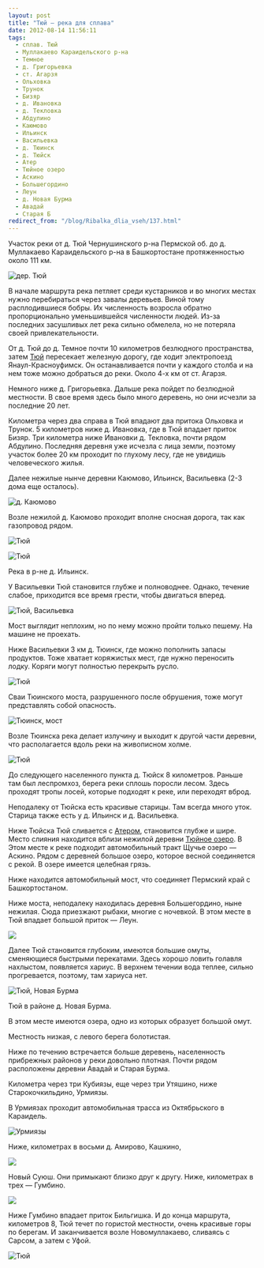 ```yaml
---
layout: post
title: "Тюй — река для сплава"
date: 2012-08-14 11:56:11
tags:
  - сплав. Тюй
  - Муллакаево Караидельского р-на
  - Темное
  - д. Григорьевка
  - ст. Агарзя
  - Ольховка
  - Трунок
  - Бизяр
  - д. Ивановка
  - д. Текловка
  - Абдулино
  - Каюмово
  - Ильинск
  - Васильевка
  - д. Тюинск
  - д. Тюйск
  - Атер
  - Тюйное озеро
  - Аскино
  - Большегордино
  - Леун
  - д. Новая Бурма
  - Авадай
  - Старая Б
redirect_from: "/blog/Ribalka_dlia_vseh/137.html"
---
```

Участок реки от д. Тюй Чернушинского р-на Пермской об. до д. Муллакаево
Караидельского р-на в Башкортостане протяженностью около 111 км.

![дер.
Тюй](http://fishingguru.ru/uploads/images/00/00/01/2012/08/14/2701c7.jpg)

В начале маршрута река петляет среди кустарников и во многих местах
нужно перебираться через завалы деревьев. Виной тому расплодившиеся
бобры. Их численность возросла обратно пропорционально уменьшившейся
численности людей. Из-за последних засушливых лет река сильно обмелела,
но не потеряла своей привлекательности.

От д. Тюй до д. Темное почти 10 километров безлюдного пространства,
затем [Тюй][1] пересекает железную дорогу, где ходит электропоезд
Янаул-Красноуфимск. Он останавливается почти у каждого столба и на
нем тоже можно добраться до реки. Около 4-х км от ст. Агарзя.

Немного ниже д. Григорьевка. Дальше река пойдет по безлюдной местности.
В свое время здесь было много деревень, но они исчезли за последние 20
лет.

Километра через два справа в Тюй впадают два притока Ольховка и Трунок.
5 километров ниже д. Ивановка, где в Тюй впадает приток Бизяр. Три
километра ниже Ивановки д. Текловка, почти рядом Абдулино. Последняя
деревня уже исчезла с лица земли, поэтому участок более 20 км проходит
по глухому лесу, где не увидишь человеческого жилья.

Далее нежилые нынче деревни Каюмово, Ильинск, Васильевка (2-3 дома еще
осталось).

![д.
Каюмово](http://fishingguru.ru/uploads/images/00/00/01/2012/08/14/1df365.jpg)

Возле нежилой д. Каюмово проходит вполне сносная дорога, так как
газопровод рядом.

![Тюй](http://fishingguru.ru/uploads/images/00/00/01/2012/08/14/1e3231.jpg)

![Тюй](http://fishingguru.ru/uploads/images/00/00/01/2012/08/14/9ee522.jpg)

Река в р-не д. Ильинск.

У Васильевки Тюй становится глубже и полноводнее. Однако, течение
слабое, приходится все время грести, чтобы двигаться вперед.

![Тюй,
Васильевка](http://fishingguru.ru/uploads/images/00/00/01/2012/08/14/60ab4f.jpg)

Мост выглядит неплохим, но по нему можно пройти только пешему. На машине
не проехать.

Ниже Васильевки 3 км д. Тюинск, где можно пополнить запасы продуктов.
Тоже хватает коряжистых мест, где нужно переносить лодку. Коряги могут
полностью перекрыть русло.

![Тюй](http://fishingguru.ru/uploads/images/00/00/01/2012/08/14/bfdf56.jpg)

Сваи Тюинского моста, разрушенного после обрушения, тоже могут
представлять собой опасность.

![Тюинск,
мост](http://fishingguru.ru/uploads/images/00/00/01/2012/08/14/04ac6c.jpg)

Возле Тюинска река делает излучину и выходит к другой части деревни, что
располагается вдоль реки на живописном холме.

![Тюй](http://fishingguru.ru/uploads/images/00/00/01/2012/08/14/c85a33.jpg)

До следующего населенного пункта д. Тюйск 8 километров. Раньше там был
леспромхоз, берега реки сплошь поросли лесом. Здесь проходят тропы
лосей, которые подходят к реке, или переходят вброд.

Неподалеку от Тюйска есть красивые старицы. Там всегда много уток.
Старица также есть у д. Ильинск и д. Васильевка.

Ниже Тюйска Тюй сливается с [Атером][2], становится глубже и шире.
Место слияния находится вблизи нежилой деревни [Тюйное озеро][3].
В Этом месте к реке подходит автомобильный тракт Щучье озеро — Аскино.
Рядом с деревней большое озеро, которое весной соединяется с рекой.
В озере имеется целебная грязь.

Ниже находится автомобильный мост, что соединяет Пермский край с
Башкортостаном.

Ниже моста, неподалеку находилась деревня Большегордино, ныне нежилая.
Сюда приезжают рыбаки, многие с ночевкой. В этом месте в Тюй впадает
большой приток — Леун.

![](http://fishingguru.ru/uploads/images/00/00/01/2013/02/21/f9e253.jpg)

Далее Тюй становится глубоким, имеются большие омуты, сменяющиеся
быстрыми перекатами. Здесь хорошо ловить голавля нахлыстом, появляется
хариус. В верхнем течении вода теплее, сильно прогревается, поэтому, там
хариуса нет.

![Тюй, Новая
Бурма](http://fishingguru.ru/uploads/images/00/00/01/2012/08/14/e2fb88.jpg)

Тюй в районе д. Новая Бурма.

В этом месте имеются озера, одно из которых образует большой омут.

Местность низкая, с левого берега болотистая.

Ниже по течению встречается больше деревень, населенность прибрежных
районов у реки довольно плотная. Почти рядом расположены деревни Авадай
и Старая Бурма.

Километра через три Кубиязы, еще через три Утяшино, ниже
Старокочкильдино, Урмиязы.

В Урмиязах проходит автомобильная трасса из Октябрьского в Караидель.

![Урмиязы](http://fishingguru.ru/uploads/images/00/00/01/2012/08/14/8cf005.jpg)

Ниже, километрах в восьми д. Амирово, Кашкино,

![](http://fishingguru.ru/uploads/images/00/00/01/2013/02/21/8001d3.jpg)

Новый Суюш. Они примыкают близко друг к другу. Ниже, километрах в трех —
Гумбино.

![](http://fishingguru.ru/uploads/images/00/00/01/2013/02/21/45e7e6.jpg)

Ниже Гумбино впадает приток Бильгишка. И до конца маршрута, километров
8, Тюй течет по гористой местности, очень красивые горы по берегам. И
заканчивается возле Новомуллакаево, сливаясь с Сарсом, а затем с Уфой.

![Тюй](http://fishingguru.ru/uploads/images/00/00/01/2012/08/14/50275e.jpg)

[1]: /blog/Ribalka_dlia_vseh/27.html
[2]: /blog/sapiski_lubitelia/52.html
[3]: /blog/Ribalka_dlia_vseh/115.html
